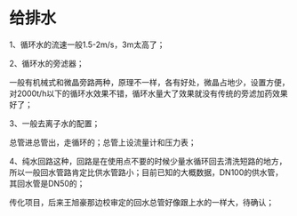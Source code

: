 # 给排水
1、循环水的流速一般1.5-2m/s，3m太高了；

2、循环水的旁滤器；

一般有机械式和微晶旁路两种，原理不一样，各有好处，微晶占地少，设置方便，对2000t/h以下的循环水效果不错，循环水量大了效果就没有传统的旁滤加药效果好了；

3、一般去离子水的配置；

总管进总管出，走循环的；总管上设流量计和压力表；

4、纯水回路这种，回路是在使用点不要的时候少量水循环回去清洗短路的地方，所以一般回水管路肯定比供水管路小；目前已知的大概数据，DN100的供水管，其回水管是DN50的；

传化项目，后来王旭豪那边校审定的回水总管好像跟上水的一样大，待确认；